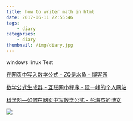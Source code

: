 ```yaml
---
title: how to writer math in html
date: 2017-06-11 22:55:46
tags:
    - diary
categories:
    - diary
thumbnail: /img/diary.jpg
---
```


windows linux Test



[在网页中写入数学公式 - ZQ是水鱼 - 博客园](http://www.cnblogs.com/wuzhiquan/archive/2015/11/12/4958263.html)


[数学公式生成器 - 互联网小程序 - 阮一峰的个人网站](http://www.ruanyifeng.com/webapp/formula.html)


[科学网—如何在网页中写数学公式 - 彭海杰的博文](http://blog.sciencenet.cn/blog-482644-426697.html)


![](http://ww1.sinaimg.cn/large/6840c282ly1fghn1sveacj20m80m8ta0.jpg)